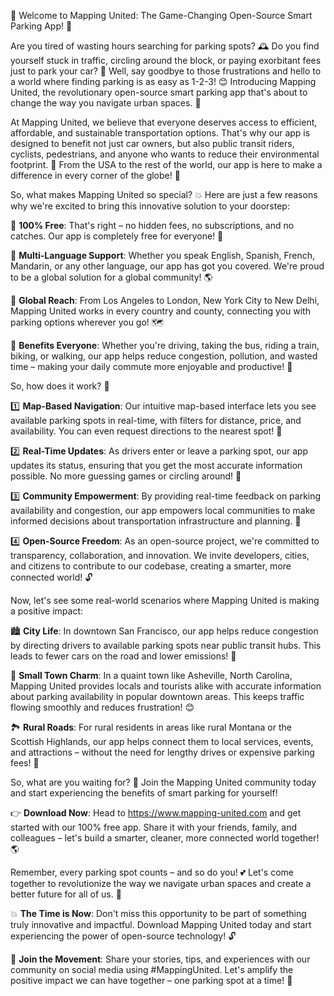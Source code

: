 🌟 Welcome to Mapping United: The Game-Changing Open-Source Smart Parking App! 🌟

Are you tired of wasting hours searching for parking spots? 🕰️ Do you find yourself stuck in traffic, circling around the block, or paying exorbitant fees just to park your car? 🚗 Well, say goodbye to those frustrations and hello to a world where finding parking is as easy as 1-2-3! 😊 Introducing Mapping United, the revolutionary open-source smart parking app that's about to change the way you navigate urban spaces. 🌆

At Mapping United, we believe that everyone deserves access to efficient, affordable, and sustainable transportation options. That's why our app is designed to benefit not just car owners, but also public transit riders, cyclists, pedestrians, and anyone who wants to reduce their environmental footprint. 🌟 From the USA to the rest of the world, our app is here to make a difference in every corner of the globe! 🎉

So, what makes Mapping United so special? 💥 Here are just a few reasons why we're excited to bring this innovative solution to your doorstep:

🔹 **100% Free**: That's right – no hidden fees, no subscriptions, and no catches. Our app is completely free for everyone! 🎁

🔹 **Multi-Language Support**: Whether you speak English, Spanish, French, Mandarin, or any other language, our app has got you covered. We're proud to be a global solution for a global community! 🌎

🔹 **Global Reach**: From Los Angeles to London, New York City to New Delhi, Mapping United works in every country and county, connecting you with parking options wherever you go! 🗺️

🔹 **Benefits Everyone**: Whether you're driving, taking the bus, riding a train, biking, or walking, our app helps reduce congestion, pollution, and wasted time – making your daily commute more enjoyable and productive! 💪

So, how does it work? 🤔

1️⃣ **Map-Based Navigation**: Our intuitive map-based interface lets you see available parking spots in real-time, with filters for distance, price, and availability. You can even request directions to the nearest spot! 📍

2️⃣ **Real-Time Updates**: As drivers enter or leave a parking spot, our app updates its status, ensuring that you get the most accurate information possible. No more guessing games or circling around! 🔴

3️⃣ **Community Empowerment**: By providing real-time feedback on parking availability and congestion, our app empowers local communities to make informed decisions about transportation infrastructure and planning. 🌟

4️⃣ **Open-Source Freedom**: As an open-source project, we're committed to transparency, collaboration, and innovation. We invite developers, cities, and citizens to contribute to our codebase, creating a smarter, more connected world! 🔓

Now, let's see some real-world scenarios where Mapping United is making a positive impact:

🏙️ **City Life**: In downtown San Francisco, our app helps reduce congestion by directing drivers to available parking spots near public transit hubs. This leads to fewer cars on the road and lower emissions! 🌱

🚂 **Small Town Charm**: In a quaint town like Asheville, North Carolina, Mapping United provides locals and tourists alike with accurate information about parking availability in popular downtown areas. This keeps traffic flowing smoothly and reduces frustration! 😊

🏞️ **Rural Roads**: For rural residents in areas like rural Montana or the Scottish Highlands, our app helps connect them to local services, events, and attractions – without the need for lengthy drives or expensive parking fees! 🌄

So, what are you waiting for? 🎉 Join the Mapping United community today and start experiencing the benefits of smart parking for yourself!

👉 **Download Now**: Head to https://www.mapping-united.com and get started with our 100% free app. Share it with your friends, family, and colleagues – let's build a smarter, cleaner, more connected world together! 🌎

Remember, every parking spot counts – and so do you! 💕 Let's come together to revolutionize the way we navigate urban spaces and create a better future for all of us. 🌟

💥 **The Time is Now**: Don't miss this opportunity to be part of something truly innovative and impactful. Download Mapping United today and start experiencing the power of open-source technology! 🔓

🎉 **Join the Movement**: Share your stories, tips, and experiences with our community on social media using #MappingUnited. Let's amplify the positive impact we can have together – one parking spot at a time! 🌟